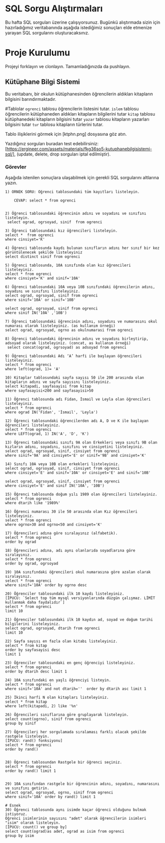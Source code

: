# SQL Sorgu Alıştırmaları

Bu hafta SQL sorguları üzerine çalışıyorsunuz. Bugünkü alıştırmada sizin için hazırladığımız veritabanında aşağıda istediğimiz sonuçları elde etmenize yarayan SQL sorgularını oluşturacaksınız.

# Proje Kurulumu
Projeyi forklayın ve clonlayın. Tamamladığınızda da pushlayın.

## Kütüphane Bilgi Sistemi

Bu veritabanı, bir okulun kütüphanesinden öğrencilerin aldıkları kitapların bilgisini barındırmaktadır.

#Tablolar 
`ogrenci` tablosu öğrencilerin listesini tutar.
`islem` tablosu öğrencilerin kütüphaneden aldıkları kitapların bilgilerini tutar
`kitap` tablosu kütüphanedeki kitapların bilgisini tutar
`yazar` tablosu kitapların yazarları bilgisini tutar
`tur` tablosu kitapların türlerini tutar.

Tablo ilişiklerini görmek için [ktphn.png] dosyasına göz atın.

Yazdığınız sorguları buradan test edebilirsiniz: [https://ergineer.com/assets/materials/fkg36so5-kutuphanebilgisistemi-sql/], (update, delete, drop sorguları iptal edilmiştir).

### Görevler

Aşağıda istenilen sonuçlara ulaşabilmek için gerekli SQL sorgularını altlarına yazın. 


	1) ÖRNEK SORU: Öğrenci tablosundaki tüm kayıtları listeleyin.
	
		CEVAP: select * from ogrenci

	
	2) Öğrenci tablosundaki öğrencinin adını ve soyadını ve sınıfını listeleyin.
	 select ograd, ogrsoyad, sinif  from ogrenci
	
	3) Öğrenci tablosundaki kız öğrencileri listeleyin. 
	select *  from ogrenci
    where cinsiyet='K'
	
	4) Öğrenci tablosunda kaydı bulunan sınıfların adını her sınıf bir kez görüntülenecek şekilde listeleyiniz
	select distinct sinif from ogrenci
	
	5) Öğrenci tablosunda, 10A sınıfında olan kız öğrencileri listeleyiniz.
	select * from ogrenci
    where cinsiyet='K' and sinif='10A'
	
	6) Öğrenci tablosundaki 10A veya 10B sınıfındaki öğrencilerin adını, soyadını ve sınıfını listeleyiniz.
	select ograd, ogrsoyad, sinif from ogrenci
    where sinif='10A' or sinif='10B'

    select ograd, ogrsoyad, sinif from ogrenci
    where sinif IN('10A' ,'10B')
	
	7) Öğrenci tablosundaki öğrencinin adını, soyadını ve numarasını okul numarası olarak listeleyiniz. (as kullanım örneği)
	select ograd, ogrsoyad, ogrno as okulnumarasi from ogrenci
	
	8) Öğrenci tablosundaki öğrencinin adını ve soyadını birleştirip, adsoyad olarak listeleyiniz. (concat, as kullanım örneği)
	 select concat(ograd, ogrsoyad) as adsoyad from ogrenci
	
	9) Öğrenci tablosundaki Adı ‘A’ harfi ile başlayan öğrencileri listeleyiniz.
	select * from ogrenci
    where left(ograd, 1)= 'A'
	
	10) Kitaplar tablosundaki sayfa sayısı 50 ile 200 arasında olan kitapların adını ve sayfa sayısını listeleyiniz.
    select kitapadi, sayfasayisi from kitap
    where sayfasayisi<200 and sayfasayisi>50

	11) Öğrenci tablosunda adı Fidan, İsmail ve Leyla olan öğrencileri listeleyiniz.
	select * from ogrenci
    where ograd IN('Fidan', 'İsmail', 'Leyla')
	
	12) Öğrenci tablosundaki öğrencilerden adı A, D ve K ile başlayan öğrencileri listeleyiniz.
	select * from ogrenci
    where LEFT(ograd, 1) IN('A', 'D', 'K')
	
	13) Öğrenci tablosundaki sınıfı 9A olan Erkekleri veya sınıfı 9B olan kızların adını, soyadını, sınıfını ve cinsiyetini listeleyiniz.
	select ograd, ogrsoyad, sinif, cinsiyet from ogrenci
    where sinif='9A' and cinsiyet='E' or sinif='9B' and cinsiyet='K'
	
	14) Sınıfı 10A veya 10B olan erkekleri listeleyiniz.
	select ograd, ogrsoyad, sinif, cinsiyet from ogrenci
    where cinsiyet='E' and sinif='10A' or cinsiyet='E' and sinif='10B'

    select ograd, ogrsoyad, sinif, cinsiyet from ogrenci
    where cinsiyet='E' and sinif IN('10A', '10B')
	
	15) Öğrenci tablosunda doğum yılı 1989 olan öğrencileri listeleyiniz.
	select * from ogrenci
    where dtarih like '1989%'
	
	16) Öğrenci numarası 30 ile 50 arasında olan Kız öğrencileri listeleyiniz.
	select * from ogrenci
    where ogrno>30 and ogrno<50 and cinsiyet='K'
	
	17) Öğrencileri adına göre sıralayınız (alfabetik).
	select * from ogrenci
    order by ograd
	
	18) Öğrencileri adına, adı aynı olanlarıda soyadlarına göre sıralayınız.
	select * from ogrenci
    order by ograd, ogrsoyad
	
	19) 10A sınıfındaki öğrencileri okul numarasına göre azalan olarak sıralayınız.
	select * from ogrenci
    where sinif='10A' order by ogrno desc
	
	20) Öğrenciler tablosundaki ilk 10 kaydı listeleyiniz.
	[İPUCU: `Select top tüm mysql versiyonlarında düzgün çalışmaz. LİMİT kullanmak daha faydalıdır`]
    select * from ogrenci
    limit 10
	
	21) Öğrenciler tablosundaki ilk 10 kaydın ad, soyad ve doğum tarihi bilgilerini listeleyiniz.
	select ograd, ogrsoyad, dtarih from ogrenci
    limit 10
	
	22) Sayfa sayısı en fazla olan kitabı listeleyiniz.
	select * from kitap
    order by sayfasayisi desc
    limit 1
	
	23) Öğrenciler tablosundaki en genç öğrenciyi listeleyiniz.
	select * from ogrenci
    order by dtarih desc limit 1
	
	24) 10A sınıfındaki en yaşlı öğrenciyi listeyin.
	select * from ogrenci
    where sinif='10A' and not dtarih=''  order by dtarih asc limit 1
	
	25) İkinci harfi N olan kitapları listeleyiniz.
	select * from kitap
    where left(kitapadi, 2) like '%n'
	
	26) Öğrencileri sınıflarına göre gruplayarak listeleyin.
	select count(ogrno), sinif from ogrenci
    group by sinif
	
	27) Öğrencileri her sorgulamada sıralaması farklı olacak şekilde rastgele listeleyin. 
	[İPUCU: rand() fonksiyonu]
    select * from ogrenci
    order by rand()
	
	
	28) Öğrenci tablosundan Rastgele bir öğrenci seçiniz.
    select * from ogrenci
    order by rand() limit 1
	
	
	29) 10A sınıfından rastgele bir öğrencinin adını, soyadını, numarasını ve sınıfını getirin.
	select ograd, ogrsoyad, ogrno, sinif from ogrenci
    where sinif='10A' order by rand() limit 1
	
	# Esnek
	30) Öğrenci tablosunda aynı isimde kaçar öğrenci olduğunu bulmak istiyoruz. 
	Öğrenci isimlerinin sayısını "adet" olarak öğrencilerin isimleri "isim" olarak listeleyin. 
	[İPUCU: count() ve group by]
    select count(ograd)as adet, ograd as isim from ogrenci
    group by isim 
